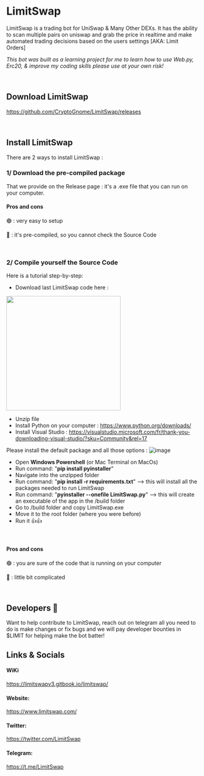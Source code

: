 
# LimitSwap
LimitSwap is a trading bot for UniSwap & Many Other DEXs. It has the ability to scan multiple pairs on uniswap and grab the price in realtime and make automated trading decisions based on the users settings [AKA: Limit Orders]


*This bot was built as a learning project for me to learn how to use Web.py, Erc20, & improve my coding skills please use at your own risk!*

&nbsp;


## Download LimitSwap
https://github.com/CryptoGnome/LimitSwap/releases

&nbsp;

## Install LimitSwap
There are 2 ways to install LimitSwap : 

### 1/ Download the pre-compiled package 
That we provide on the Release page : it's a .exe file that you can run on your computer.

#### Pros and cons
🟢 : very easy to setup

🔴 : it's pre-compiled, so you cannot check the Source Code

&nbsp;
&nbsp;


### 2/ Compile yourself the Source Code
Here is a tutorial step-by-step: 
- Download last LimitSwap code here : 
<img src="https://user-images.githubusercontent.com/70858574/145568534-e22c2887-d761-4fba-8dd0-f765b4300a6c.png" width="300">

- Unzip file
- Install Python on your computer : https://www.python.org/downloads/
- Install Visual Studio : https://visualstudio.microsoft.com/fr/thank-you-downloading-visual-studio/?sku=Community&rel=17

Please install the default package and all those options :
![image](https://user-images.githubusercontent.com/70858574/145580447-bd648d6d-c3ce-4dd9-8527-84ecfb5f30cc.png)

- Open **Windows Powershell** (or Mac Terminal on MacOs)
- Run command: "**pip install pyinstaller**" 
- Navigate into the unzipped folder 
- Run command: "**pip install -r requirements.txt**"  --> this will install all the packages needed to run LimitSwap
- Run command: "**pyinstaller --onefile LimitSwap.py**" --> this will create an executable of the app in the /build folder
- Go to /build folder and copy LimitSwap.exe
- Move it to the root folder (where you were before)
- Run it 👍👍

&nbsp;

#### Pros and cons
🟢 : you are sure of the code that is running on your computer

🔴 : little bit complicated

&nbsp;
&nbsp;


## Developers 🔧
Want to help contribute to LimitSwap, reach out on telegram all you need to do is make changes or fix bugs and we will pay developer bounties in $LIMIT for helping make the bot batter!


## Links & Socials

#### WiKi
https://limitswapv3.gitbook.io/limitswap/

#### Website:
https://www.limitswap.com/

#### Twitter:
https://twitter.com/LimitSwap

#### Telegram:
https://t.me/LimitSwap


